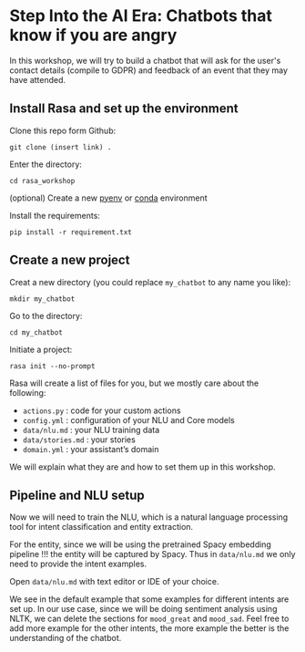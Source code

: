 # Step Into the AI Era: Chatbots that know if you are angry

In this workshop, we will try to build a chatbot that will ask for the user's contact details (compile to GDPR) and feedback of an event that they may have attended.


## Install Rasa and set up the environment

Clone this repo form Github:

`git clone (insert link) .`

Enter the directory:

`cd rasa_workshop`

(optional) Create a new [pyenv](https://github.com/pyenv/pyenv-virtualenv) or [conda](https://docs.conda.io/projects/conda/en/latest/user-guide/tasks/manage-environments.html) environment

Install the requirements:

`pip install -r requirement.txt`

## Create a new project

Creat a new directory (you could replace `my_chatbot` to any name you like):

`mkdir my_chatbot`

Go to the directory:

`cd my_chatbot`

Initiate a project:

`rasa init --no-prompt`

Rasa will create a list of files for you, but we mostly care about the following:

* `actions.py` : code for your custom actions
* `config.yml` : configuration of your NLU and Core models
* `data/nlu.md` : your NLU training data
* `data/stories.md` : your stories
* `domain.yml` : your assistant’s domain

We will explain what they are and how to set them up in this workshop.

## Pipeline and NLU setup

Now we will need to train the NLU, which is a natural language processing tool for intent classification and entity extraction.

For the entity, since we will be using the pretrained Spacy embedding pipeline !!! the entity will be captured by Spacy. Thus in `data/nlu.md` we only need to provide the intent examples.

Open `data/nlu.md` with text editor or IDE of your choice.

We see in the default example that some examples for different intents are set up. In our use case, since we will be doing sentiment analysis using NLTK, we can delete the sections for `mood_great` and `mood_sad`. Feel free to add more example for the other intents, the more example the better is the understanding of the chatbot.

